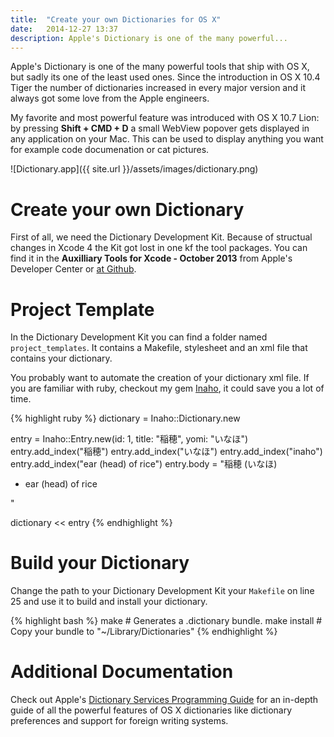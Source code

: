 ```yaml
---
title:  "Create your own Dictionaries for OS X"
date:   2014-12-27 13:37
description: Apple's Dictionary is one of the many powerful...
---
```


Apple's Dictionary is one of the many powerful tools that ship with OS X, but sadly its one of the least used ones. Since the introduction in OS X 10.4 Tiger the number of dictionaries increased in every major version and it always got some love from the Apple engineers.

My favorite and most powerful feature was introduced with OS X 10.7 Lion: by pressing **Shift + CMD + D**  a small WebView popover gets displayed in any application on your Mac. This can be used to display anything you want for example code documenation or cat pictures.

![Dictionary.app]({{ site.url }}/assets/images/dictionary.png)

# Create your own Dictionary
First of all, we need the Dictionary Development Kit. Because of structual changes in Xcode 4 the  Kit got lost in one kf the tool packages. You can find it in the **Auxilliary Tools for Xcode - October 2013** from Apple's Developer Center or [at Github](https://github.com/SebastianSzturo/Dictionary-Development-Kit).


# Project Template
In the Dictionary Development Kit you can find a folder named ```project_templates```. It contains a Makefile, stylesheet and an xml file that contains your dictionary.

You probably want to automate the creation of your dictionary xml file. If you are familiar with ruby, checkout my gem [Inaho](https://github.com/SebastianSzturo/inaho), it could save you a lot of time.

{% highlight ruby %}
dictionary = Inaho::Dictionary.new

entry = Inaho::Entry.new(id: 1, title: "稲穂", yomi: "いなほ")
entry.add_index("稲穂")
entry.add_index("いなほ")
entry.add_index("inaho")
entry.add_index("ear (head) of rice")
entry.body = "稲穂 (いなほ) <ul><li>ear (head) of rice</li></ul>"

dictionary << entry
{% endhighlight %}


# Build your Dictionary
Change the path to your Dictionary Development Kit your ```Makefile``` on line 25 and use it to build and install your dictionary.

{% highlight bash %}
make # Generates a .dictionary bundle.
make install # Copy your bundle to "~/Library/Dictionaries"
{% endhighlight %}

# Additional Documentation
Check out Apple's [Dictionary Services Programming Guide](https://developer.apple.com/library/mac/documentation/UserExperience/Conceptual/DictionaryServicesProgGuide/Introduction/Introduction.html#//apple_ref/doc/uid/TP40006152-CH1-SW1) for an in-depth guide of all the powerful features of OS X dictionaries like dictionary preferences and support for foreign writing systems.
